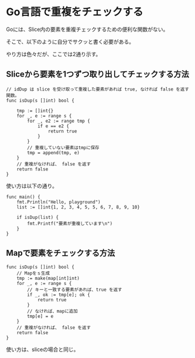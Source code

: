# Go言語で重複をチェックする

Goには、Slice内の要素を重複チェックするための便利な関数がない。

そこで、以下のように自分でサクッと書く必要がある。

やり方は色々だが、ここでは2通り示す。

## Sliceから要素を1つずつ取り出してチェックする方法

```
// idDup は slice を受け取って重複した要素があれば true, なければ false を返す関数。
func isDup(s []int) bool {

	tmp := []int{}
	for _, e := range s {
		for _, e2 := range tmp {
			if e == e2 {
				return true
			}
		}
		// 重複していない要素はtmpに保存
		tmp = append(tmp, e)
	}
	// 重複がなければ、 false を返す
	return false
}
```

使い方は以下の通り。

```
func main() {
	fmt.Println("Hello, playground")
	list := []int{1, 2, 3, 4, 5, 5, 6, 7, 8, 9, 10}

	if isDup(list) {
		fmt.Printf("要素が重複しています\n")
	}
}
```

## Mapで要素をチェックする方法

```
func isDup(s []int) bool {
	// Mapをｓ生成
	tmp := make(map[int]int)
	for _, e := range s {
		// キーと一致する要素があれば、true を返す
		if _, ok := tmp[e]; ok {
			return true
		}
		// なければ、mapに追加
		tmp[e] = e
	}
	// 重複がなければ、 false を返す
	return false
}
```

使い方は、sliceの場合と同じ。
